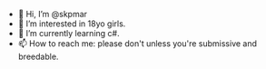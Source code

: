 - 👋 Hi, I’m @skpmar
- 👀 I’m interested in 18yo girls.
- 🌱 I’m currently learning c#.
- 📫 How to reach me: please don't unless you're submissive and breedable.

<!---
skpmar/skpmar is a ✨ special ✨ repository because its `README.md` (this file) appears on your GitHub profile.
You can click the Preview link to take a look at your changes.
--->

